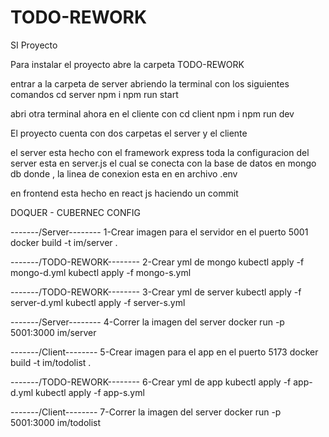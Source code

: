 # TODO-REWORK
 SI Proyecto

Para instalar el proyecto abre la carpeta TODO-REWORK

entrar a la carpeta de server abriendo la terminal con los siguientes comandos
cd server 
npm i
npm run start

abri otra terminal ahora en el cliente con
cd client
npm i
npm run dev

El proyecto cuenta con dos carpetas el server y el cliente

el server esta hecho con el framework express toda la configuracion del server esta en server.js
el cual se conecta con la base de datos en mongo db donde , la linea de conexion esta en en archivo .env

en frontend esta hecho en react js
haciendo un commit

DOQUER - CUBERNEC CONFIG

-------/Server--------
1-Crear imagen para el servidor en el puerto 5001
docker build -t im/server .

-------/TODO-REWORK--------
2-Crear yml de mongo
kubectl apply -f mongo-d.yml
kubectl apply -f mongo-s.yml

-------/TODO-REWORK--------
3-Crear yml de server
kubectl apply -f server-d.yml
kubectl apply -f server-s.yml

-------/Server--------
4-Correr la imagen del server
docker run -p 5001:3000 im/server

-------/Client--------
5-Crear imagen para el app en el puerto 5173
docker build -t im/todolist .

-------/TODO-REWORK--------
6-Crear yml de app
kubectl apply -f app-d.yml
kubectl apply -f app-s.yml

-------/Client--------
7-Correr la imagen del server
docker run -p 5001:3000 im/todolist
